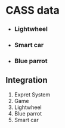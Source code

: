 # CASS data

* ### Lightwheel

* ### Smart car

* ### Blue parrot

## Integration
1. Expret System
2. Game
3. Lightwheel
4. Blue parrot
5. Smart car